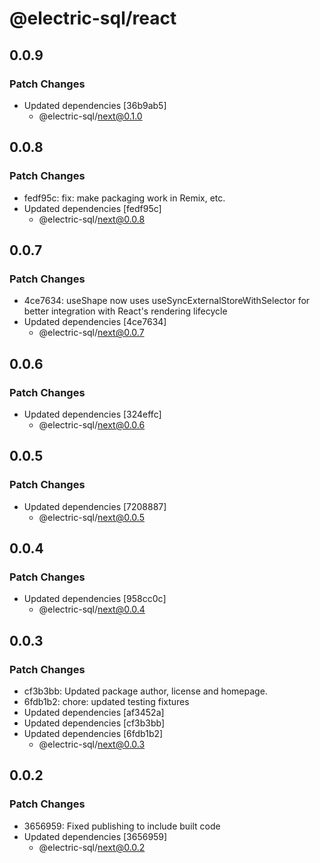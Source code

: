 # @electric-sql/react

## 0.0.9

### Patch Changes

- Updated dependencies [36b9ab5]
  - @electric-sql/next@0.1.0

## 0.0.8

### Patch Changes

- fedf95c: fix: make packaging work in Remix, etc.
- Updated dependencies [fedf95c]
  - @electric-sql/next@0.0.8

## 0.0.7

### Patch Changes

- 4ce7634: useShape now uses useSyncExternalStoreWithSelector for better integration with React's rendering lifecycle
- Updated dependencies [4ce7634]
  - @electric-sql/next@0.0.7

## 0.0.6

### Patch Changes

- Updated dependencies [324effc]
  - @electric-sql/next@0.0.6

## 0.0.5

### Patch Changes

- Updated dependencies [7208887]
  - @electric-sql/next@0.0.5

## 0.0.4

### Patch Changes

- Updated dependencies [958cc0c]
  - @electric-sql/next@0.0.4

## 0.0.3

### Patch Changes

- cf3b3bb: Updated package author, license and homepage.
- 6fdb1b2: chore: updated testing fixtures
- Updated dependencies [af3452a]
- Updated dependencies [cf3b3bb]
- Updated dependencies [6fdb1b2]
  - @electric-sql/next@0.0.3

## 0.0.2

### Patch Changes

- 3656959: Fixed publishing to include built code
- Updated dependencies [3656959]
  - @electric-sql/next@0.0.2
